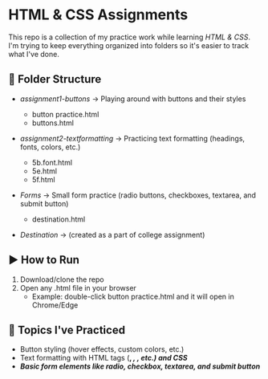 # HTML & CSS Assignments

This repo is a collection of my practice work while learning *HTML & CSS*.  
I'm trying to keep everything organized into folders so it's easier to track what I've done.


## 📂 Folder Structure

- *assignment1-buttons* → Playing around with buttons and their styles  
  - button practice.html  
  - buttons.html  

- *assignment2-textformatting* → Practicing text formatting (headings, fonts, colors, etc.)  
  - 5b.font.html  
  - 5e.html  
  - 5f.html  

- *Forms* → Small form practice (radio buttons, checkboxes, textarea, and submit button)  
  - destination.html  

- *Destination* → (created as a part of college assignment)
## ▶ How to Run
1. Download/clone the repo  
2. Open any .html file in your browser  
   - Example: double-click button practice.html and it will open in Chrome/Edge  


## 📌 Topics I've Practiced
- Button styling (hover effects, custom colors, etc.)  
- Text formatting with HTML tags (<b>, <i>, <span>, etc.) and CSS  
- Basic form elements like radio, checkbox, textarea, and submit button